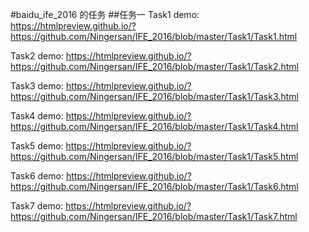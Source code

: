 #baidu_ife_2016 的任务
##任务一
Task1 demo: https://htmlpreview.github.io/?https://github.com/Ningersan/IFE_2016/blob/master/Task1/Task1.html 

Task2 demo: https://htmlpreview.github.io/?https://github.com/Ningersan/IFE_2016/blob/master/Task1/Task2.html    

Task3 demo: https://htmlpreview.github.io/?https://github.com/Ningersan/IFE_2016/blob/master/Task1/Task3.html   

Task4 demo: https://htmlpreview.github.io/?https://github.com/Ningersan/IFE_2016/blob/master/Task1/Task4.html     

Task5 demo: https://htmlpreview.github.io/?https://github.com/Ningersan/IFE_2016/blob/master/Task1/Task5.html     

Task6 demo: https://htmlpreview.github.io/?https://github.com/Ningersan/IFE_2016/blob/master/Task1/Task6.html     

Task7 demo: https://htmlpreview.github.io/?https://github.com/Ningersan/IFE_2016/blob/master/Task1/Task7.html 
